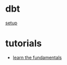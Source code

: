 # dbt

[setup](https://discourse.getdbt.com/t/how-we-set-up-our-computers-for-working-on-dbt-projects/243)

# tutorials
- [learn the fundamentals](https://courses.getdbt.com/courses/fundamentals)
